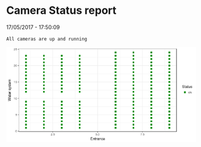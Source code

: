 Camera Status report
================
17/05/2017 - 17:50:09

    All cameras are up and running

![](camreport_files/figure-markdown_github/unnamed-chunk-2-1.png)
